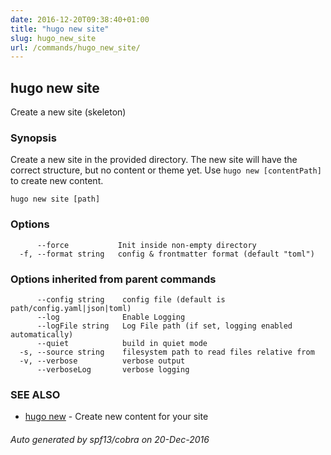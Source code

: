 ```yaml
---
date: 2016-12-20T09:38:40+01:00
title: "hugo new site"
slug: hugo_new_site
url: /commands/hugo_new_site/
---
```

## hugo new site

Create a new site (skeleton)

### Synopsis


Create a new site in the provided directory.
The new site will have the correct structure, but no content or theme yet.
Use `hugo new [contentPath]` to create new content.

```
hugo new site [path]
```

### Options

```
      --force           Init inside non-empty directory
  -f, --format string   config & frontmatter format (default "toml")
```

### Options inherited from parent commands

```
      --config string    config file (default is path/config.yaml|json|toml)
      --log              Enable Logging
      --logFile string   Log File path (if set, logging enabled automatically)
      --quiet            build in quiet mode
  -s, --source string    filesystem path to read files relative from
  -v, --verbose          verbose output
      --verboseLog       verbose logging
```

### SEE ALSO
* [hugo new](/commands/hugo_new/)	 - Create new content for your site

###### Auto generated by spf13/cobra on 20-Dec-2016
